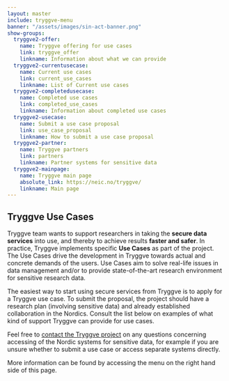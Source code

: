 ```yaml
---
layout: master
include: tryggve-menu
banner: "/assets/images/sin-act-banner.png"
show-groups:
  tryggve2-offer:
    name: Tryggve offering for use cases
    link: tryggve_offer
    linkname: Information about what we can provide
  tryggve2-currentusecase:
    name: Current use cases
    link: current_use_cases
    linkname: List of Current use cases
  tryggve2-completedusecase:
    name: Completed use cases
    link: completed_use_cases
    linkname: Information about completed use cases
  tryggve2-usecase:
    name: Submit a use case proposal
    link: use_case_proposal
    linkname: How to submit a use case proposal
  tryggve2-partner:
    name: Tryggve partners
    link: partners
    linkname: Partner systems for sensitive data
  tryggve2-mainpage:
    name: Tryggve main page
    absolute_link: https://neic.no/tryggve/
    linkname: Main page
---
```


## Tryggve Use Cases


Tryggve team wants to support researchers in taking the **secure data services** into use, and thereby to achieve results **faster and safer**. In practice, Tryggve implements specific **Use Cases** as part of the project. The Use Cases drive the development in Tryggve towards actual and concrete demands of the users. Use Cases aim to solve real-life issues in data management and/or to provide state-of-the-art research environment for sensitive research data.

The easiest way to start using secure services from Tryggve is to apply for a Tryggve use case. To submit the proposal, the project should have a research plan (involving sensitive data) and already established collaboration in the Nordics. Consult the list below on examples of what kind of support Tryggve can provide for use cases.

Feel free to [contact the Tryggve project](mailto:tryggve@neic.no) on any questions concerning accessing of the Nordic systems
for sensitive data, for example if you are unsure whether to submit a use case or access separate systems directly.

More information can be found by accessing the menu on the right hand side of this page.





